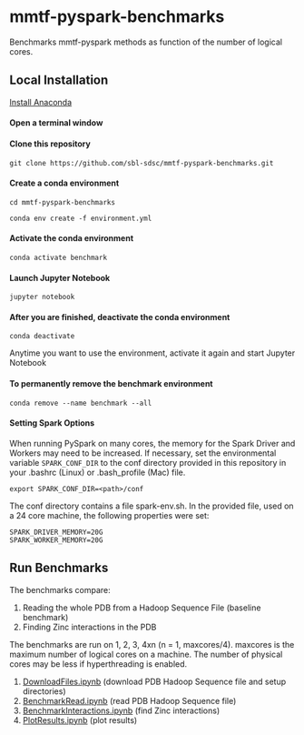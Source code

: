# mmtf-pyspark-benchmarks

Benchmarks mmtf-pyspark methods as function of the number of logical cores.

## Local Installation

[Install Anaconda](https://www.anaconda.com/download)

#### Open a terminal window

#### Clone this repository

```git clone https://github.com/sbl-sdsc/mmtf-pyspark-benchmarks.git```

#### Create a conda environment

```cd mmtf-pyspark-benchmarks```

```conda env create -f environment.yml```

#### Activate the conda environment

```conda activate benchmark```

#### Launch Jupyter Notebook

```jupyter notebook```

#### After you are finished, deactivate the conda environment

```conda deactivate```

Anytime you want to use the environment, activate it again and start Jupyter Notebook

#### To permanently remove the benchmark environment

```conda remove --name benchmark --all```


#### Setting Spark Options 
When running PySpark on many cores, the memory for the Spark Driver and Workers may need to be increased. If necessary, set the environmental variable `SPARK_CONF_DIR` to the conf directory provided in this repository in your .bashrc (Linux) or .bash_profile (Mac) file.

```export SPARK_CONF_DIR=<path>/conf```

The conf directory contains a file spark-env.sh. In the provided file, used on a 24 core machine, the following properties were set:

```
SPARK_DRIVER_MEMORY=20G
SPARK_WORKER_MEMORY=20G
```

## Run Benchmarks

The benchmarks compare:
1. Reading the whole PDB from a Hadoop Sequence File (baseline benchmark)
2. Finding Zinc interactions in the PDB 

The benchmarks are run on 1, 2, 3, 4xn (n = 1, maxcores/4). maxcores is the maximum number of logical cores on a machine. The number of physical cores may be less if hyperthreading is enabled.

1. [DownloadFiles.ipynb](notebooks/DownloadFiles.ipynb) (download PDB Hadoop Sequence file and setup directories)
2. [BenchmarkRead.ipynb](notebooks/BenchmarkRead.ipynb) (read PDB Hadoop Sequence file)
4. [BenchmarkInteractions.ipynb](notebooks/BenchmarkInteractions.ipynb) (find Zinc interactions)
5. [PlotResults.ipynb](notebooks/PlotResults.ipynb) (plot results)
